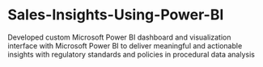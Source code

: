# Sales-Insights-Using-Power-BI
Developed custom Microsoft Power BI dashboard and visualization interface with Microsoft Power BI to deliver meaningful and actionable insights with regulatory standards and policies in procedural data analysis
